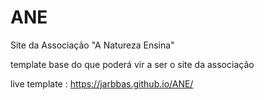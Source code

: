 # ANE
Site da Associação "A Natureza Ensina"

template base do que poderá vir a ser o site da associação

live template : https://jarbbas.github.io/ANE/
